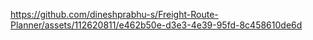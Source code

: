 https://github.com/dineshprabhu-s/Freight-Route-Planner/assets/112620811/e462b50e-d3e3-4e39-95fd-8c458610de6d
